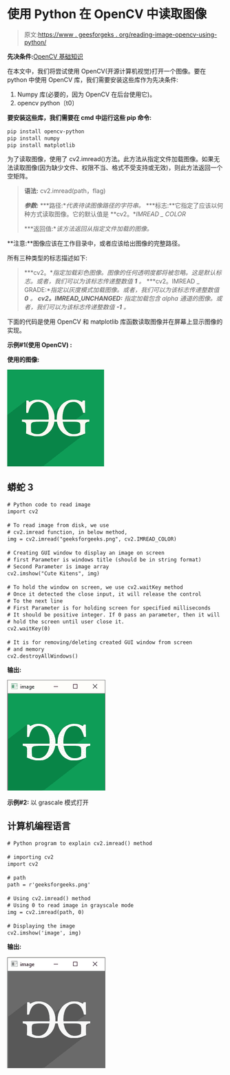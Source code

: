 # 使用 Python 在 OpenCV 中读取图像

> 原文:[https://www . geesforgeks . org/reading-image-opencv-using-python/](https://www.geeksforgeeks.org/reading-image-opencv-using-python/)

**先决条件:**[OpenCV 基础知识](https://www.geeksforgeeks.org/set-opencv-anaconda-environment/)

在本文中，我们将尝试使用 OpenCV(开源计算机视觉)打开一个图像。要在 python 中使用 OpenCV 库，我们需要安装这些库作为先决条件:

1.  Numpy 库(必要的，因为 OpenCV 在后台使用它)。
2.  opencv python〔t0〕

**要安装这些库，我们需要在 cmd 中运行这些 pip 命令:**

```
pip install opencv-python
pip install numpy
pip install matplotlib
```

为了读取图像，使用了 cv2.imread()方法。此方法从指定文件加载图像。如果无法读取图像(因为缺少文件、权限不当、格式不受支持或无效)，则此方法返回一个空矩阵。

> **语法:** cv2.imread(path，flag)
> 
> ***参数:***
> ***路径:**代表待读图像路径的字符串。*
> ***标志:**它指定了应该以何种方式读取图像。它的默认值是 **cv2。**IMREAD _ COLOR*
> 
> ***返回值:**该方法返回从指定文件加载的图像。*

**注意:**图像应该在工作目录中，或者应该给出图像的完整路径。

所有三种类型的标志描述如下:

> ***cv2。**指定加载彩色图像。图像的任何透明度都将被忽略。这是默认标志。或者，我们可以为该标志传递整数值 **1** 。*
> ***cv2。IMREAD _ GRADE:**指定以灰度模式加载图像。或者，我们可以为该标志传递整数值 **0** 。*
> ***cv2。IMREAD_UNCHANGED:** 指定加载包含 alpha 通道的图像。或者，我们可以为该标志传递整数值 **-1** 。*

下面的代码是使用 OpenCV 和 matplotlib 库函数读取图像并在屏幕上显示图像的实现。

**示例#1(使用 OpenCV) :**

**使用的图像:**

![](img/c8773af5d93591c46b33a4bf4342545d.png)

## 蟒蛇 3

```
# Python code to read image
import cv2

# To read image from disk, we use
# cv2.imread function, in below method,
img = cv2.imread("geeksforgeeks.png", cv2.IMREAD_COLOR)

# Creating GUI window to display an image on screen
# first Parameter is windows title (should be in string format)
# Second Parameter is image array
cv2.imshow("Cute Kitens", img)

# To hold the window on screen, we use cv2.waitKey method
# Once it detected the close input, it will release the control
# To the next line
# First Parameter is for holding screen for specified milliseconds
# It should be positive integer. If 0 pass an parameter, then it will
# hold the screen until user close it.
cv2.waitKey(0)

# It is for removing/deleting created GUI window from screen
# and memory
cv2.destroyAllWindows()
```

**输出:**

![](img/996f52713f26dd21ef93a947d4ed5ce4.png)

**示例#2:** 以 grascale 模式打开

## 计算机编程语言

```
# Python program to explain cv2.imread() method

# importing cv2
import cv2

# path
path = r'geeksforgeeks.png'

# Using cv2.imread() method
# Using 0 to read image in grayscale mode
img = cv2.imread(path, 0)

# Displaying the image
cv2.imshow('image', img)
```

**输出:**

![](img/9eac563803dd3d586b153f5f3a5db1e4.png)